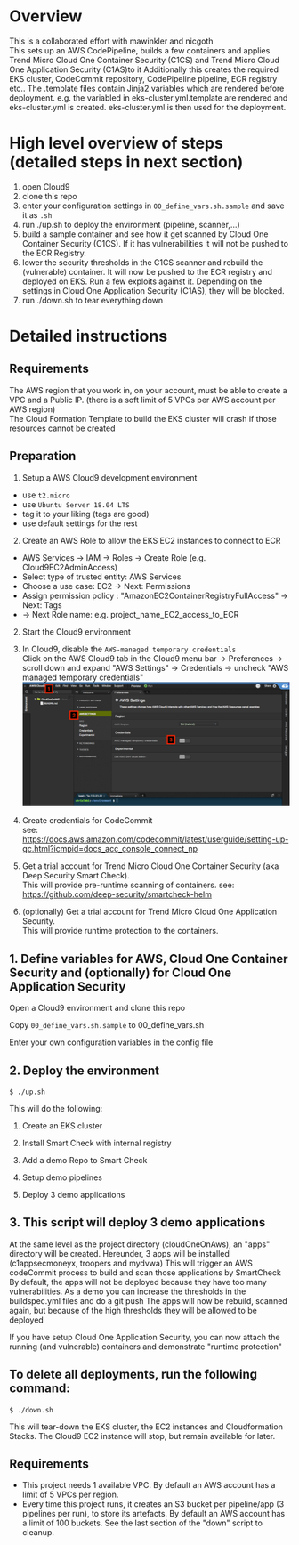 # Overview
This is a collaborated effort with mawinkler and nicgoth   
This sets up an AWS CodePipeline, builds a few containers and applies Trend Micro Cloud One Container Security (C1CS) and Trend Micro Cloud One Application Security (C1AS)to it
Additionally this creates the required EKS cluster, CodeCommit repository, CodePipeline pipeline, ECR registry etc..
The .template files contain Jinja2 variables which are rendered before deployment.  e.g. the variabled in eks-cluster.yml.template are rendered and eks-cluster.yml is created.  eks-cluster.yml is then used for the  deployment.

# High level overview of steps (detailed steps in next section)
1. open Cloud9
2. clone this repo
3. enter your configuration settings in `00_define_vars.sh.sample` and save it as `.sh`
4. run ./up.sh to deploy the environment (pipeline, scanner,...)
5. build a sample container and see how it get scanned by Cloud One Container Security (C1CS).  If it has vulnerabilities it will not be pushed to the ECR Registry.
6. lower the security thresholds in the C1CS scanner and rebuild the (vulnerable) container.  It will now be pushed to the ECR registry and deployed on EKS. Run a few exploits against it.  Depending on the settings in Cloud One Application Security (C1AS), they will be blocked.
6. run ./down.sh to tear everything down

# Detailed instructions

## Requirements
The AWS region that you work in, on your account, must be able to create a VPC and a Public IP. (there is a soft limit of 5 VPCs per AWS account per AWS region)  
The Cloud Formation Template to build the EKS cluster will crash if those resources cannot be created


## Preparation  
1. Setup a AWS Cloud9 development environment
  - use `t2.micro`
  - use `Ubuntu Server 18.04 LTS`
  - tag it to your liking (tags are good)
  - use default settings for the rest

2. Create an AWS Role to allow the EKS EC2 instances to connect to ECR  
 - AWS Services -> IAM -> Roles -> Create Role (e.g. Cloud9EC2AdminAccess)
 - Select type of trusted entity: AWS Services
 - Choose a use case: EC2 -> Next: Permissions
 - Assign permission policy : "AmazonEC2ContainerRegistryFullAccess" -> Next: Tags
 - -> Next Role name: e.g. project_name_EC2_access_to_ECR    

2. Start the Cloud9 environment

3. In Cloud9, disable the `AWS-managed temporary credentials`  
Click on the AWS Cloud9 tab in the Cloud9 menu bar -> Preferences -> scroll down and expand "AWS Settings" -> Credentials -> uncheck "AWS managed temporary credentials"  
![](images/DisableAWSManagedTemporaryCredentials.png)

4. Create credentials for CodeCommit  
see:
https://docs.aws.amazon.com/codecommit/latest/userguide/setting-up-gc.html?icmpid=docs_acc_console_connect_np

5. Get a trial account for Trend Micro Cloud One Container Security (aka Deep Security Smart Check).  
This will provide pre-runtime scanning of containers.
see: https://github.com/deep-security/smartcheck-helm

6. (optionally) Get a trial account for Trend Micro Cloud One Application Security.  
This will provide runtime protection to the containers.

## 1. Define variables for AWS, Cloud One Container Security and (optionally) for Cloud One Application Security
Open a Cloud9 environment and clone this repo

Copy `00_define_vars.sh.sample` to 00_define_vars.sh

Enter your own configuration variables in the config file


## 2. Deploy the environment

```
$ ./up.sh
```
This will do the following:

1. Create an EKS cluster

2. Install Smart Check with internal registry

3. Add a demo Repo to Smart Check

4. Setup demo pipelines

5. Deploy 3 demo applications

## 3. This script will deploy 3 demo applications

At the same level as the project directory (cloudOneOnAws), an "apps" directory will be created.
Hereunder, 3 apps will be installed (c1appsecmoneyx, troopers and mydvwa)
This will trigger an AWS codeCommit process to build and scan those applications by SmartCheck
By default, the apps will not be deployed because they have too many vulnerabilities.
As a demo you can increase the thresholds in the buildspec.yml files and do a git push
The apps will now be rebuild, scanned again, but because of the high thresholds they will be allowed to be deployed

If you have setup Cloud One Application Security, you can now attach the running (and vulnerable) containers and demonstrate "runtime protection"


## To delete all deployments, run the following command:

```
$ ./down.sh
```
This will tear-down the EKS cluster, the EC2 instances and Cloudformation Stacks.  The Cloud9 EC2 instance will stop, but remain available for later.

## Requirements
- This project needs 1 available VPC. By default an AWS account has a limit of 5 VPCs per region.  
- Every time this project runs, it creates an S3 bucket per pipeline/app (3 pipelines per run), to store its artefacts. By default an AWS account has a limit of 100 buckets.  See the last section of the "down" script to cleanup.
